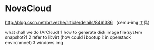 # NovaCloud
http://blog.csdn.net/bravezhe/article/details/8461386   (qemu-img 工具)

what shall we do (ArCloud)
1 how to generate disk image file(system snapshot?)
2 refer to libvirt (how could i bootup it in openstack environmnet)
3 windows img 

